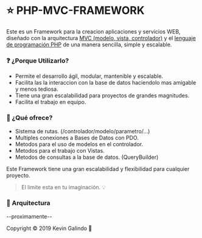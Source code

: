  # :star: PHP-MVC-FRAMEWORK

Este es un Framework para la creacion aplicaciones y  servicios WEB, diseñado con la arquitectura [MVC (modelo, vista, controlador)](https://si.ua.es/es/documentacion/asp-net-mvc-3/1-dia/modelo-vista-controlador-mvc.html) y el [lenguaje de programación PHP](https://www.php.net/manual/es/intro-whatis.php) de una manera sencilla, simple y escalable. 

### :question: ¿Porque Utilizarlo?
 - Permite el desarrollo ágil, modular, mantenible y escalable.
 - Facilita las la interaccion con la base de datos haciendolo mas amigable y menos tediosa.
 - Tiene una gran escalabilidad para proyectos de grandes magnitudes.
 - Facilita el trabajo en equipo.

### :bookmark_tabs: ¿Qué ofrece?

 - Sistema de rutas. (/controlador/modelo/parametro/...)
 - Multiples conexiones a Bases de Datos con PDO. 
 - Metodos para el uso de modelos en el  controlador.
 - Metodos para el trabajo con Vistas.
 - Metodos de consultas a la base de datos. (QueryBuilder)
 
Este Framework tiene una gran escalabilidad y flexibilidad para cualquier proyecto.

> El limite esta en tu imaginación. :bulb:

### :wrench: Arquitectura

--proximamente--

Copyright © 2019 Kevin Galindo 👦
